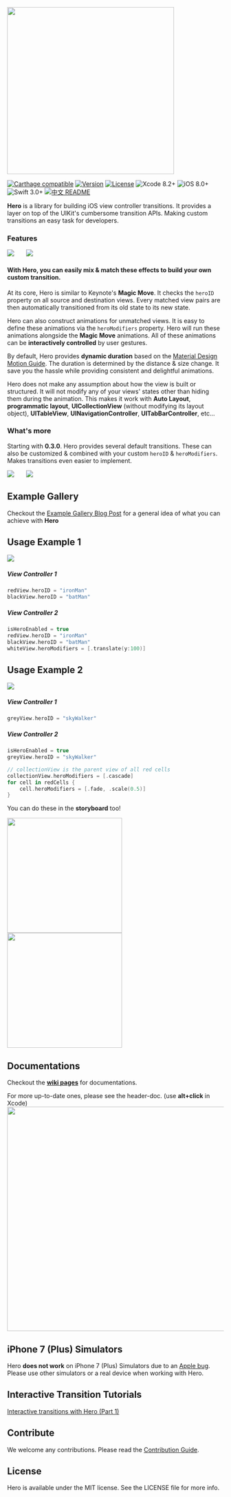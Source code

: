 <img src="https://cdn.rawgit.com/lkzhao/Hero/ebb3f2c/Resources/HeroLogo@2x.png" width="388"/>

[![Carthage compatible](https://img.shields.io/badge/Carthage-Compatible-brightgreen.svg?style=flat)](https://github.com/Carthage/Carthage)
[![Version](https://img.shields.io/cocoapods/v/Hero.svg?style=flat)](http://cocoapods.org/pods/Hero)
[![License](https://img.shields.io/cocoapods/l/Hero.svg?style=flat)](https://github.com/lkzhao/Hero/blob/master/LICENSE?raw=true)
![Xcode 8.2+](https://img.shields.io/badge/Xcode-8.2%2B-blue.svg)
![iOS 8.0+](https://img.shields.io/badge/iOS-8.0%2B-blue.svg)
![Swift 3.0+](https://img.shields.io/badge/Swift-3.0%2B-orange.svg)
[![中文 README](https://img.shields.io/badge/%E4%B8%AD%E6%96%87-README-blue.svg?style=flat)](https://github.com/lkzhao/Hero/blob/master/README.zh-cn.md)

**Hero** is a library for building iOS view controller transitions. It provides a layer on top of the UIKit's cumbersome transition APIs. Making custom transitions an easy task for developers.

### Features
<img src="https://cdn.rawgit.com/lkzhao/Hero/ebb3f2c/Resources/features.svg"/>&nbsp;&nbsp;&nbsp;&nbsp;&nbsp;&nbsp;
<img src="https://cdn.rawgit.com/lkzhao/Hero/ebb3f2c/Resources/features2.svg"/>

#### With Hero, you can easily mix & match these effects to build your own custom transition.

At its core, Hero is similar to Keynote's **Magic Move**. It checks the `heroID` property on all source and destination views. Every matched view pairs are then automatically transitioned from its old state to its new state.

Hero can also construct animations for unmatched views. It is easy to define these animations via the `heroModifiers` property. Hero will run these animations alongside the **Magic Move** animations. All of these animations can be **interactively controlled** by user gestures.

By default, Hero provides **dynamic duration** based on the [Material Design Motion Guide](https://material.io/guidelines/motion/duration-easing.html). The duration is determined by the distance & size change. It save you the hassle while providing consistent and delightful animations.

Hero does not make any assumption about how the view is built or structured. It will not modify any of your views' states other than hiding them during the animation. This makes it work with **Auto Layout**, **programmatic layout**, **UICollectionView** (without modifying its layout object), **UITableView**, **UINavigationController**, **UITabBarController**, etc... 

### What's more
Starting with **0.3.0**. Hero provides several default transitions. These can also be customized & combined with your custom `heroID` & `heroModifiers`. Makes transitions even easier to implement.

<img src="https://cdn.rawgit.com/lkzhao/Hero/ebb3f2c/Resources/defaultAnimations.svg"/>&nbsp;&nbsp;&nbsp;&nbsp;&nbsp;&nbsp;
<img src="https://cdn.rawgit.com/lkzhao/Hero/ebb3f2c/Resources/defaultAnimations2.svg"/>

## Example Gallery

Checkout the [Example Gallery Blog Post](http://lkzhao.com/2016/12/28/hero.html) for a general idea of what you can achieve with **Hero**

## Usage Example 1

<img src="https://cdn.rawgit.com/lkzhao/Hero/ebb3f2c/Resources/simple.svg" />

##### View Controller 1
```swift
redView.heroID = "ironMan"
blackView.heroID = "batMan"
```

##### View Controller 2
```swift
isHeroEnabled = true
redView.heroID = "ironMan"
blackView.heroID = "batMan"
whiteView.heroModifiers = [.translate(y:100)]
```


## Usage Example 2
<img src="https://cdn.rawgit.com/lkzhao/Hero/ebb3f2c/Resources/advanced.svg" />

##### View Controller 1
```swift
greyView.heroID = "skyWalker"
```

##### View Controller 2
```swift
isHeroEnabled = true
greyView.heroID = "skyWalker"

// collectionView is the parent view of all red cells
collectionView.heroModifiers = [.cascade]
for cell in redCells {
	cell.heroModifiers = [.fade, .scale(0.5)]
}
```

You can do these in the **storyboard** too!

<img src="https://cdn.rawgit.com/lkzhao/Hero/master/Resources/storyboardView.png" width="267px"/> 
<img src="https://cdn.rawgit.com/lkzhao/Hero/master/Resources/storyboardViewController.png" width="267px"/>

## Documentations

Checkout the **[wiki pages](https://github.com/lkzhao/Hero/wiki/Usage-Guide)** for documentations. 

For more up-to-date ones, please see the header-doc. (use **alt+click** in Xcode)
<img src="https://cdn.rawgit.com/lkzhao/Hero/master/Resources/headerDoc.png" width="521px"/>


## iPhone 7 (Plus) Simulators

Hero **does not work** on iPhone 7 (Plus) Simulators due to an [Apple bug](https://forums.developer.apple.com/thread/63438). Please use other simulators or a real device when working with Hero.

## Interactive Transition Tutorials

[Interactive transitions with Hero (Part 1)](http://lkzhao.com/2017/02/05/hero-interactive-transition.html)

## Contribute

We welcome any contributions. Please read the [Contribution Guide](https://github.com/lkzhao/Hero/wiki/Contribution-Guide).

## License

Hero is available under the MIT license. See the LICENSE file for more info.
